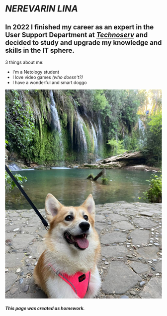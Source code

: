 # _NEREVARIN LINA_

## In 2022 I finished my career as an expert in the User Support Department at *[Technoserv](https://t1-integration.ru/)* and decided to study and upgrade my knowledge and skills in the IT sphere.

3 things about me:
* I'm a Netology student
* I love video games _(who doesn't?)_
* I have a wonderful and smart doggo 
   
![](https://github.com/redmalice/pics/blob/4ada10befb2f09d7ca0277219c5ef6f2327b9a69/photo_2023-04-30_17-54-10.jpg)

##### This page was created as homework.
